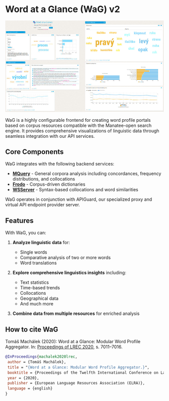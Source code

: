 # Word at a Glance (WaG) v2

![WaG screenshot](https://github.com/czcorpus/wag/blob/master/assets/screenshot1.jpg)

WaG is a highly configurable frontend for creating word profile portals based on corpus resources compatible with the Manatee-open search engine. It provides comprehensive visualizations of linguistic data through seamless integration with our API services.

## Core Components

WaG integrates with the following backend services:

* **[MQuery](https://github.com/czcorpus/mquery)** - General corpora analysis including concordances, frequency distributions, and collocations
* **[Frodo](https://github.com/czcorpus/frodo)** - Corpus-driven dictionaries
* **[WSServer](https://github.com/czcorpus/wsserver)** - Syntax-based collocations and word similarities

WaG operates in conjunction with APIGuard, our specialized proxy and virtual API endpoint provider server.

## Features

With WaG, you can:

1. **Analyze linguistic data** for:
   - Single words
   - Comparative analysis of two or more words
   - Word translations

2. **Explore comprehensive linguistics insights** including:
   - Text statistics
   - Time-based trends
   - Collocations
   - Geographical data
   - And much more

3. **Combine data from multiple resources** for enriched analysis


## How to cite WaG

Tomáš Machálek (2020): Word at a Glance: Modular Word Profile Aggregator. In: [Proceedings of LREC 2020](http://www.lrec-conf.org/proceedings/lrec2020/pdf/2020.lrec-1.866.pdf), s. 7011–7016.

```bibtex
@InProceedings{machalek2020lrec,
 author = {Tomáš Machálek},
 title = "{Word at a Glance: Modular Word Profile Aggregator.}",
 booktitle = {Proceedings of the Twelfth International Conference on Language Resources and Evaluation (LREC 2020)},
 year = {2020},
 publisher = {European Language Resources Association (ELRA)},
 language = {english}
}
```
